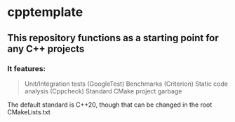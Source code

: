 # cpptemplate
## This repository functions as a starting point for any C++ projects
### It features:
> Unit/Integration tests (GoogleTest)
> Benchmarks (Criterion)
> Static code analysis (Cppcheck)
> Standard CMake project garbage

The default standard is C++20, though that can be changed in the root CMakeLists.txt
